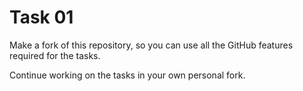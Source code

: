 # Task 01

Make a fork of this repository, so you can use all the GitHub features required for the tasks.

Continue working on the tasks in your own personal fork.
